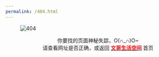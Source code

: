 ```yaml
---
permalink: /404.html
---
```


<figure>
  <img src="{{ '/assets/images/404.png' }}" alt="404">
</figure>

<center>你要找的页面神秘失踪，O(∩_∩)O~</center>

<center>请查看网址是否正确，或返回 <a href="/"><font  color="red"><strong>文哥生活空间</strong></font></a> 首页</center>